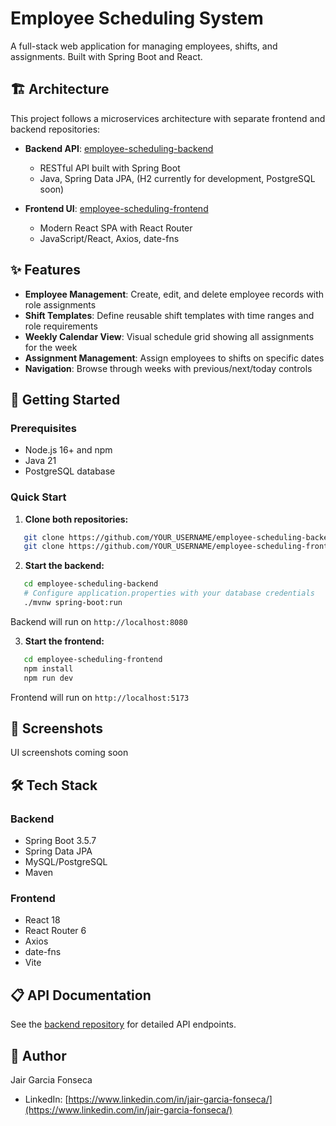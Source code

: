# Employee Scheduling System

A full-stack web application for managing employees, shifts, and assignments. Built with Spring Boot and React.

## 🏗️ Architecture

This project follows a microservices architecture with separate frontend and backend repositories:

- **Backend API**: [employee-scheduling-backend](https://github.com/jbear05/employee-scheduling-backend)
  - RESTful API built with Spring Boot
  - Java, Spring Data JPA, (H2 currently for development, PostgreSQL soon)
  
- **Frontend UI**: [employee-scheduling-frontend](https://github.com/YOUR_USERNAME/employee-scheduling-frontend)
  - Modern React SPA with React Router
  - JavaScript/React, Axios, date-fns

## ✨ Features

- **Employee Management**: Create, edit, and delete employee records with role assignments
- **Shift Templates**: Define reusable shift templates with time ranges and role requirements
- **Weekly Calendar View**: Visual schedule grid showing all assignments for the week
- **Assignment Management**: Assign employees to shifts on specific dates
- **Navigation**: Browse through weeks with previous/next/today controls

## 🚀 Getting Started

### Prerequisites
- Node.js 16+ and npm
- Java 21
- PostgreSQL database

### Quick Start

1. **Clone both repositories:**
```bash
   git clone https://github.com/YOUR_USERNAME/employee-scheduling-backend.git
   git clone https://github.com/YOUR_USERNAME/employee-scheduling-frontend.git
```

2. **Start the backend:**
```bash
   cd employee-scheduling-backend
   # Configure application.properties with your database credentials
   ./mvnw spring-boot:run
```
   Backend will run on `http://localhost:8080`

3. **Start the frontend:**
```bash
   cd employee-scheduling-frontend
   npm install
   npm run dev
```
   Frontend will run on `http://localhost:5173`

## 📸 Screenshots

UI screenshots coming soon

## 🛠️ Tech Stack

### Backend
- Spring Boot 3.5.7
- Spring Data JPA
- MySQL/PostgreSQL
- Maven

### Frontend
- React 18
- React Router 6
- Axios
- date-fns
- Vite

## 📋 API Documentation

See the [backend repository](https://github.com/YOUR_USERNAME/employee-scheduling-backend) for detailed API endpoints.

## 👤 Author

Jair Garcia Fonseca
- LinkedIn: [https://www.linkedin.com/in/jair-garcia-fonseca/](https://www.linkedin.com/in/jair-garcia-fonseca/)
